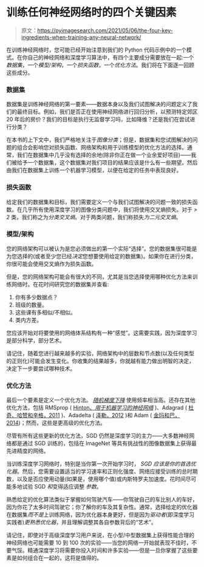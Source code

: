 # 训练任何神经网络时的四个关键因素

> 原文：<https://pyimagesearch.com/2021/05/06/the-four-key-ingredients-when-training-any-neural-network/>

在训练神经网络时，您可能已经开始注意到我们的 Python 代码示例中的一个模式。在你自己的神经网络和深度学习算法中，有四个主要成分需要放在一起:一个*数据集*，一个*模型/架构*，一个*损失函数*，一个*优化方法*。我们将在下面逐一回顾这些成分。

### **数据集**

数据集是训练神经网络的第一要素——数据本身以及我们试图解决的问题定义了我们的最终目标。例如，我们是否正在使用神经网络进行回归分析，以预测特定郊区 20 年后的房价？我们的目标是执行无监督学习吗，比如降维？还是我们在尝试进行分类？

在本书的上下文中，我们严格地关注于*图像分类*；但是，数据集和您试图解决的问题的组合会影响您对损失函数、网络架构和用于训练模型的优化方法的选择。通常，我们在数据集中几乎没有选择的余地(除非你正在做一个业余爱好项目)——我们被给予一个数据集，这个数据集对我们项目的结果应该是什么有一些期望。然后由我们在数据集上训练一个机器学习模型，以便在给定的任务中表现良好。

### **损失函数**

给定我们的数据集和目标，我们需要定义一个与我们试图解决的问题一致的损失函数。在几乎所有使用深度学习的图像分类问题中，我们将使用交叉熵损失。对于 *> 2* 类，我们称之为*分类交叉熵*。对于两类问题，我们称损失*为二元交叉熵*。

### **模型/架构**

您的网络架构可以被认为是您必须做出的第一个实际“选择”。您的数据集很可能是为您选择的(或者至少您已经*决定*您想要使用给定的数据集)。如果你在进行分类，你很可能会使用交叉熵作为损失函数。

但是，您的网络架构可能会有很大的不同，尤其是当您选择使用哪种优化方法来训练网络时。在花时间研究您的数据集并查看:

1.  你有多少数据点？
2.  班级的数量。
3.  这些课有多相似/不相似。
4.  类内方差。

您应该开始对将要使用的网络体系结构有一种“感觉”。这需要实践，因为深度学习是部分科学，部分艺术。

请记住，随着您进行越来越多的实验，网络架构中的层数和节点数(以及任何类型的正则化)可能会发生变化。你收集的结果越多，你就越有能力做出明智的决定，决定下一步要尝试哪种技术。

### **优化方法**

最后一个要素是定义一个优化方法。 [*随机梯度下降*](https://pyimagesearch.com/2016/10/17/stochastic-gradient-descent-sgd-with-python/) 使用频率相当高。还存在其他优化方法，包括 RMSprop ( [Hinton、*用于机器学习的神经网络*](http://www.cs.toronto.edu/~tijmen/csc321/slides/lecture_slides_lec6.pdf) )、Adagrad ( [杜奇、哈赞和辛格，2011](http://dl.acm.org/citation.cfm?id=1953048.2021068) )、Adadelta ( [泽勒，2012](http://arxiv.org/abs/1212.5701) )和 Adam ( [金玛和巴，2014](http://arxiv.org/abs/1412.6980))；然而，这些是更高级的优化方法。

尽管有所有这些更新的优化方法，SGD 仍然是深度学习的主力——大多数神经网络都是通过 SGD 训练的，包括在 ImageNet 等具有挑战性的图像数据集上获得最先进精度的网络。

当训练深度学习网络时，特别是当你第一次开始学习时， *SGD 应该是你的首选优化器*。然后，您需要设置适当的学习速率和正则化强度、网络应接受训练的总时期数，以及是否应使用动量(如果是，使用哪个值)或内斯特罗夫加速度。花时间尽可能多地试验 SGD *和*变得适应调整 *参数*。

熟悉给定的优化算法类似于掌握如何驾驶汽车——你驾驶自己的车比别人的车好，因为你花了太多时间驾驶它；你了解你的车及其复杂性。通常，选择给定的优化器在数据集*而不是*上训练网络，因为优化器本身更好，但是因为*驱动者*(即深度学习实践者)*更熟悉优化器*，并且理解调整其各自参数背后的“艺术”。

请记住，即使对于高级深度学习用户来说，在小型/中型数据集上获得性能合理的神经网络也可能需要 10 到 100 次的实验——当您的网络一开始就表现不佳时，不要气馁。精通深度学习将需要你投入时间和许多实验——但是一旦你掌握了这些要素是如何组合在一起的，这将是值得的。